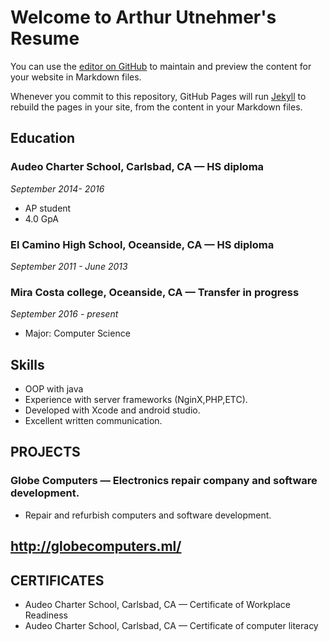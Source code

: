 # Welcome to Arthur Utnehmer's Resume
You can use the [editor on GitHub](https://github.com/arthurutnehmer/cs113-Help/edit/master/index.md) to maintain and preview the content for your website in Markdown files.

Whenever you commit to this repository, GitHub Pages will run [Jekyll](https://jekyllrb.com/) to rebuild the pages in your site, from the content in your Markdown files.

## Education

### Audeo Charter School, Carlsbad, CA — HS diploma
_September 2014- 2016_
* AP student
* 4.0 GpA

### El Camino High School, Oceanside, CA — HS diploma 
*September 2011 - June 2013*

### Mira Costa college, Oceanside, CA — Transfer in progress 
*September 2016 - present*
* Major: Computer Science

## Skills
* OOP with java
* Experience with server frameworks (NginX,PHP,ETC).
* Developed with Xcode and android studio.
* Excellent written communication.  

## PROJECTS
### Globe Computers — Electronics repair company and software development.
* Repair and refurbish computers and software development.
## http://globecomputers.ml/ 


## CERTIFICATES 
* Audeo Charter School, Carlsbad, CA — Certificate of Workplace Readiness
* Audeo Charter School, Carlsbad, CA — Certificate of computer literacy
 
